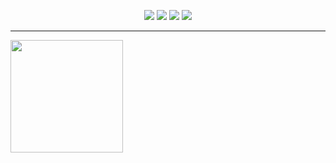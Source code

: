  <p align="center">
<img src="https://img.shields.io/badge/Age-35-brightgreen" />
  <img src="https://img.shields.io/badge/Focus-Full%20Stack-brightgreen" />
  <img src="https://img.shields.io/badge/Lives-BsAs%20Argentina-success" />
  <img src="https://img.shields.io/badge/Languages-Spanish%20%26%20English-brightgreen" />
</p>
<hr>

<p align="left">
  <img height="180em" src="https://github-readme-stats-eight-theta.vercel.app/api/top-langs/?username=MicaelaEdith&layout=compact&langs_count=8&theme=algolia"/>
</p>
<!--
**MicaelaEdith/MicaelaEdith** is a ✨ _special_ ✨ repository because its `README.md` (this file) appears on your GitHub profile.

Here are some ideas to get you started:

- 🔭 I’m currently working on ...
- 🌱 I’m currently learning ...
- 👯 I’m looking to collaborate on ...
- 🤔 I’m looking for help with ...
- 💬 Ask me about ...
- 📫 How to reach me: ...
- 😄 Pronouns: ...
- ⚡ Fun fact: ...
-->
